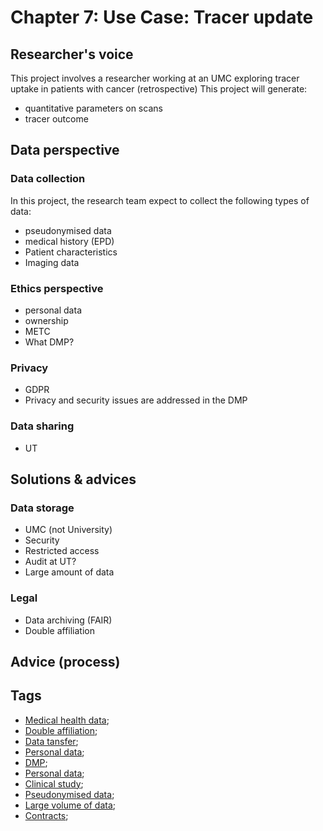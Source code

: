 # Chapter 7: Use Case: Tracer update
## Researcher's voice

This project involves a researcher working at an UMC exploring tracer uptake in patients with cancer (retrospective)
This project will generate: 
  - quantitative parameters on scans 
  - tracer outcome


## Data perspective


### Data collection

In this project, the research team expect to collect the following types of data:

  - pseudonymised data
  - medical history (EPD)
  - Patient characteristics
  - Imaging data


### Ethics perspective

  - personal data 
  - ownership
  - METC
  - What DMP?

### Privacy 

  - GDPR
  - Privacy and security issues are addressed in the DMP


### Data sharing

  - UT

## Solutions & advices

### Data storage

  - UMC (not University)
  - Security
  - Restricted access
  - Audit at UT?
  - Large amount of data


### Legal 

  - Data archiving (FAIR) 
  - Double affiliation


## Advice (process)



## Tags

 - [Medical health data](https://nzr.github.io/DS-BOK/search.html?q=Medical+health+data);
 - [Double affiliation](https://nzr.github.io/DS-BOK/search.html?q=double+affiliation);
 - [Data tansfer](https://nzr.github.io/DS-BOK/search.html?q=data+transfer);
 - [Personal data](https://nzr.github.io/DS-BOK/search.html?q=personal+data);
 - [DMP](https://nzr.github.io/DS-BOK/search.html?q=DMP);
 - [Personal data](https://nzr.github.io/DS-BOK/search.html?q=personal+data);
 - [Clinical study](https://nzr.github.io/DS-BOK/search.html?q=clinical+study);
 - [Pseudonymised data](https://nzr.github.io/DS-BOK/search.html?q=pseudonymised+data);
 - [Large volume of data](https://nzr.github.io/DS-BOK/search.html?q=large+volume+of+data); 
 - [Contracts](https://nzr.github.io/DS-BOK/search.html?q=contracts); 

